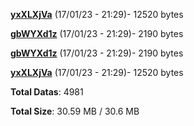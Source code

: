 [**yxXLXjVa**](/data/yxXLXjVa.txt) (17/01/23 - 21:29)- 12520 bytes

[**gbWYXd1z**](/data/gbWYXd1z.txt) (17/01/23 - 21:29)- 2190 bytes

[**gbWYXd1z**](/data/gbWYXd1z.txt) (17/01/23 - 21:29)- 2190 bytes

[**yxXLXjVa**](/data/yxXLXjVa.txt) (17/01/23 - 21:29)- 12520 bytes

**Total Datas**: 4981

**Total Size**: 30.59 MB / 30.6 MB